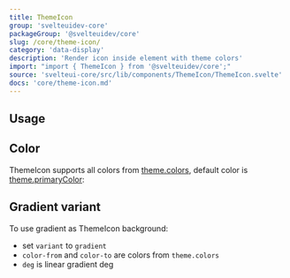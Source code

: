 ```yaml
---
title: ThemeIcon
group: 'svelteuidev-core'
packageGroup: '@svelteuidev/core'
slug: /core/theme-icon/
category: 'data-display'
description: 'Render icon inside element with theme colors'
import: "import { ThemeIcon } from '@svelteuidev/core';"
source: 'svelteui-core/src/lib/components/ThemeIcon/ThemeIcon.svelte'
docs: 'core/theme-icon.md'
---
```


<script>
	import { Demo, ThemeIconDemos } from '@svelteuidev/demos';
  	import { Heading } from 'components';
</script>

<Heading />

## Usage

<Demo demo={ThemeIconDemos.configurator} />

## Color

ThemeIcon supports all colors from [theme.colors](/theming/extend-theme/#default-colors), default color is [theme.primaryColor](/theming/extend-theme/#primary-color):

<Demo demo={ThemeIconDemos.colors} />

## Gradient variant

To use gradient as ThemeIcon background:

- set `variant` to `gradient`
- `color-from` and `color-to` are colors from `theme.colors`
- `deg` is linear gradient deg

<Demo demo={ThemeIconDemos.gradient} />
